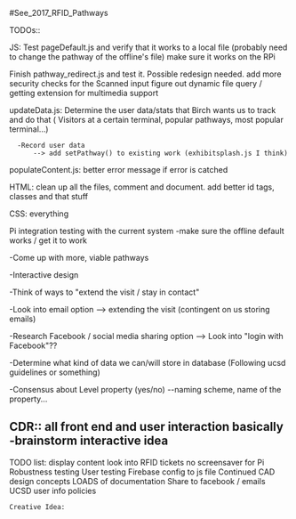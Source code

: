 #See_2017_RFID_Pathways

TODOs::

JS:
  Test pageDefault.js and verify that it works to a local file
    (probably need to change the pathway of the offline's file)
    make sure it works on the RPi


  Finish pathway_redirect.js and test it. Possible redesign needed.
    add more security checks for the Scanned input
    figure out dynamic file query / getting extension for multimedia support

  updateData.js:
    Determine the user data/stats that Birch wants us to track and do that
      ( Visitors at a certain terminal, popular pathways, most popular terminal...)

      -Record user data
          --> add setPathway() to existing work (exhibitsplash.js I think)


  populateContent.js:
    better error message if error is catched

HTML:
  clean up all the files, comment and document.
  add better id tags, classes and that stuff

CSS:
  everything

Pi integration testing with the current system
  -make sure the offline default works / get it to work

-Come up with more, viable pathways

-Interactive design

-Think of ways to "extend the visit / stay in contact"

-Look into email option --> extending the visit
  (contingent on us storing emails)

-Research Facebook / social media sharing option
    --> Look into "login with Facebook"??


-Determine what kind of data we can/will store in database
  (Following ucsd guidelines or something)










-Consensus about Level property  (yes/no)
  --naming scheme, name of the property...




CDR:: all front end and user interaction basically
  -brainstorm interactive idea
  -



TODO list:
    display content
    look into RFID tickets
    no screensaver for Pi
    Robustness testing
    User testing
    Firebase config to js file
    Continued CAD design concepts
    LOADS of documentation
    Share to facebook / emails
    UCSD user info policies

    Creative Idea:
